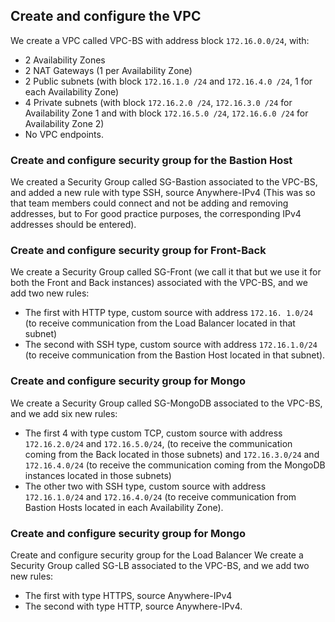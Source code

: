 ## **Create and configure the VPC**    

We create a VPC called VPC-BS with address block `172.16.0.0/24`, with: 
* 2 Availability Zones 
* 2 NAT Gateways (1 per Availability Zone) 
* 2 Public subnets (with block `172.16.1.0 /24` and `172.16.4.0 /24`, 1 for each Availability Zone)  
* 4 Private subnets (with block `172.16.2.0 /24`, `172.16.3.0 /24` for Availability Zone 1 and with block `172.16.5.0 /24`, `172.16.6.0 /24` for Availability Zone 2)
*  No VPC endpoints.  

### **Create and configure security group for the Bastion Host**  

We created a Security Group called SG-Bastion associated to the VPC-BS, and added a new rule with type SSH, source Anywhere-IPv4 (This was so that team members could connect and not be adding and removing addresses, but to For good practice purposes, the corresponding IPv4 addresses should be entered).  

### **Create and configure security group for Front-Back**  

We create a Security Group called SG-Front (we call it that but we use it for both the Front and Back instances) associated with the VPC-BS, and we add two new rules:
* The first with HTTP type, custom source with address `172.16. 1.0/24` (to receive communication from the Load Balancer located in that subnet)
* The second with SSH type, custom source with address `172.16.1.0/24` (to receive communication from the Bastion Host located in that subnet).  

### **Create and configure security group for Mongo**  

We create a Security Group called SG-MongoDB associated to the VPC-BS, and we add six new rules:
* The first 4 with type custom TCP, custom source with address `172.16.2.0/24` and `172.16.5.0/24`, (to receive the communication coming from the Back located in those subnets) and `172.16.3.0/24` and `172.16.4.0/24` (to receive the communication coming from the MongoDB instances located in those subnets)
*  The other two with SSH type, custom source with address `172.16.1.0/24` and `172.16.4.0/24` (to receive communication from Bastion Hosts located in each Availability Zone).  

### **Create and configure security group for Mongo**    

Create and configure security group for the Load Balancer
We create a Security Group called SG-LB associated to the VPC-BS, and we add two new rules:
* The first with type HTTPS, source Anywhere-IPv4 
* The second with type HTTP, source Anywhere-IPv4.  
